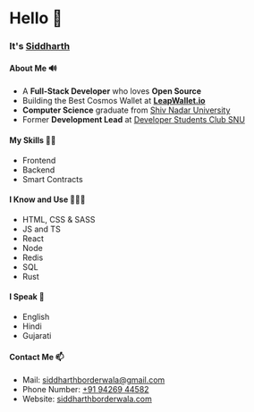 # Hello 👋

### It's [Siddharth](https://siddharthborderwala.com)

#### About Me 🔊
- A **Full-Stack Developer** who loves **Open Source**
- Building the Best Cosmos Wallet at **[LeapWallet.io](https://leapwallet.io)**
- **Computer Science** graduate from [Shiv Nadar University](https://snu.edu.in)
- Former **Development Lead** at [Developer Students Club SNU](https://gdsc.community.dev/shiv-nadar-university-greater-noida)

#### My Skills 🥷🏻

- Frontend
- Backend
- Smart Contracts

#### I Know and Use 🧑🏻‍💻
- HTML, CSS & SASS
- JS and TS
- React
- Node
- Redis
- SQL
- Rust

#### I Speak 📣
- English
- Hindi
- Gujarati

#### Contact Me 📫
- Mail: [siddharthborderwala@gmail.com](mailto:siddharthborderwala@gmail.com)
- Phone Number: [+91 94269 44582](tel:+919426944582)
- Website: [siddharthborderwala.com](https://siddharthborderwala.com)
